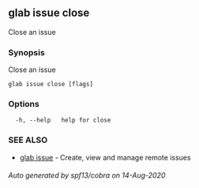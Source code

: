 ## glab issue close

Close an issue

### Synopsis

Close an issue

```
glab issue close [flags]
```

### Options

```
  -h, --help   help for close
```

### SEE ALSO

* [glab issue](glab_issue.md)	 - Create, view and manage remote issues

###### Auto generated by spf13/cobra on 14-Aug-2020
